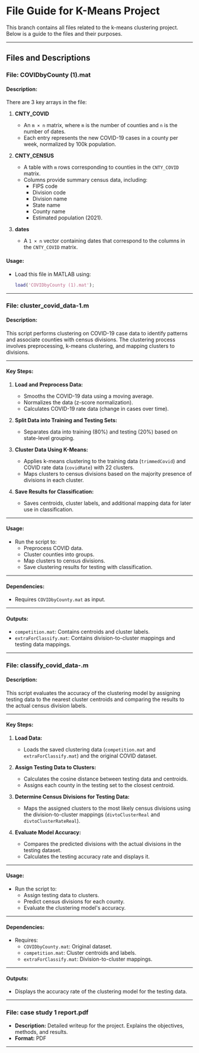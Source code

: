 # File Guide for K-Means Project

This branch contains all files related to the k-means clustering project. Below is a guide to the files and their purposes.

---

## Files and Descriptions

### **File: COVIDbyCounty (1).mat**

#### **Description:** 
There are 3 key arrays in the file:
1. **CNTY_COVID**  
   - An `m × n` matrix, where `m` is the number of counties and `n` is the number of dates.  
   - Each entry represents the new COVID-19 cases in a county per week, normalized by 100k population.

2. **CNTY_CENSUS**  
   - A table with `m` rows corresponding to counties in the `CNTY_COVID` matrix.  
   - Columns provide summary census data, including:
     - FIPS code
     - Division code
     - Division name
     - State name
     - County name
     - Estimated population (2021).

3. **dates**  
   - A `1 × n` vector containing dates that correspond to the columns in the `CNTY_COVID` matrix.
#### **Usage:** 
- Load this file in MATLAB using:
  ```matlab
  load('COVIDbyCounty (1).mat');


---
### **File: cluster_covid_data-1.m**

#### **Description:**
This script performs clustering on COVID-19 case data to identify patterns and associate counties with census divisions. The clustering process involves preprocessing, k-means clustering, and mapping clusters to divisions.

---

#### **Key Steps:**
1. **Load and Preprocess Data:**
   - Smooths the COVID-19 data using a moving average.
   - Normalizes the data (z-score normalization).
   - Calculates COVID-19 rate data (change in cases over time).

2. **Split Data into Training and Testing Sets:**
   - Separates data into training (80%) and testing (20%) based on state-level grouping.

3. **Cluster Data Using K-Means:**
   - Applies k-means clustering to the training data (`trimmedCovid`) and COVID rate data (`covidRate`) with 22 clusters.
   - Maps clusters to census divisions based on the majority presence of divisions in each cluster.

4. **Save Results for Classification:**
   - Saves centroids, cluster labels, and additional mapping data for later use in classification.

---

#### **Usage:**
- Run the script to:
  - Preprocess COVID data.
  - Cluster counties into groups.
  - Map clusters to census divisions.
  - Save clustering results for testing with classification.

---

#### **Dependencies:**
- Requires `COVIDbyCounty.mat` as input.

---

#### **Outputs:**
- `competition.mat`: Contains centroids and cluster labels.
- `extraForClassify.mat`: Contains division-to-cluster mappings and testing data mappings.

---

### **File: classify_covid_data-.m**

#### **Description:**
This script evaluates the accuracy of the clustering model by assigning testing data to the nearest cluster centroids and comparing the results to the actual census division labels.

---

#### **Key Steps:**
1. **Load Data:**
   - Loads the saved clustering data (`competition.mat` and `extraForClassify.mat`) and the original COVID dataset.

2. **Assign Testing Data to Clusters:**
   - Calculates the cosine distance between testing data and centroids.
   - Assigns each county in the testing set to the closest centroid.

3. **Determine Census Divisions for Testing Data:**
   - Maps the assigned clusters to the most likely census divisions using the division-to-cluster mappings (`divtoClusterReal` and `divtoClusterRateReal`).

4. **Evaluate Model Accuracy:**
   - Compares the predicted divisions with the actual divisions in the testing dataset.
   - Calculates the testing accuracy rate and displays it.

---

#### **Usage:**
- Run the script to:
  - Assign testing data to clusters.
  - Predict census divisions for each county.
  - Evaluate the clustering model's accuracy.

---

#### **Dependencies:**
- Requires:
  - `COVIDbyCounty.mat`: Original dataset.
  - `competition.mat`: Cluster centroids and labels.
  - `extraForClassify.mat`: Division-to-cluster mappings.

---

#### **Outputs:**
- Displays the accuracy rate of the clustering model for the testing data.

---

### **File: case study 1 report.pdf**
- **Description:** Detailed writeup for the project. Explains the objectives, methods, and results.
- **Format:** PDF

---

